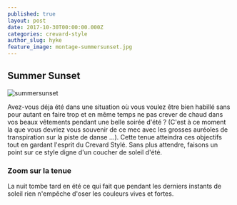 ```yaml
---
published: true
layout: post
date: 2017-10-30T00:00:00.000Z
categories: crevard-style
author_slug: hyke
feature_image: montage-summersunset.jpg
---
```

## Summer Sunset

![summersunset]({{site.url}}/{{site.baseurl}}img/montage-summersunset.jpg)

Avez-vous déja été dans une situation où vous voulez être bien habillé sans pour autant en faire trop et en même temps ne pas crever de chaud dans vos beaux vêtements pendant une belle soirée d'été ? (C'est à ce moment la que vous devriez vous souvenir de ce mec avec les grosses auréoles de transpiration sur la piste de danse ...).
Cette tenue atteindra ces objectifs tout en gardant l'esprit du Crevard Stylé. Sans plus attendre, faisons un point sur ce style digne d'un coucher de soleil d'été.

### Zoom sur la tenue

La nuit tombe tard en été ce qui fait que pendant les derniers instants de soleil rien n'empêche d'oser les couleurs vives et fortes.